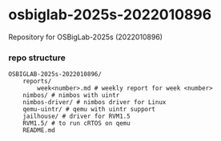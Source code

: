 # osbiglab-2025s-2022010896
Repository for OSBigLab-2025s (2022010896)

### repo structure

```
OSBIGLAB-2025s-2022010896/
    reports/
        week<number>.md # weekly report for week <number>
    nimbos/ # nimbos with uintr
    nimbos-driver/ # nimbos driver for Linux
    qemu-uintr/ # qemu with uintr support
    jailhouse/ # driver for RVM1.5
    RVM1.5/ # to run cRTOS on qemu
    README.md
```